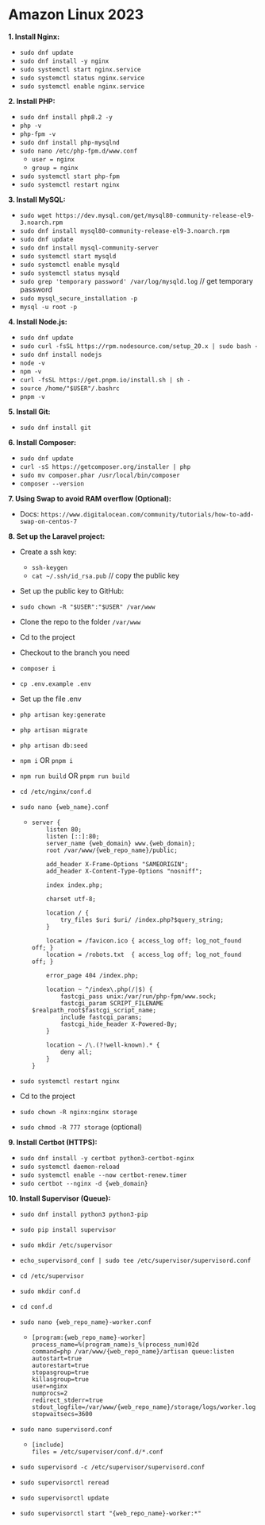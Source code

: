 # Amazon Linux 2023

**1. Install Nginx:**
- `sudo dnf update`
- `sudo dnf install -y nginx`
- `sudo systemctl start nginx.service`
- `sudo systemctl status nginx.service`
- `sudo systemctl enable nginx.service`
  
**2. Install PHP:**
- `sudo dnf install php8.2 -y`
- `php -v`
- `php-fpm -v`
- `sudo dnf install php-mysqlnd`
- `sudo nano /etc/php-fpm.d/www.conf`
  - `user = nginx`
  - `group = nginx`
- `sudo systemctl start php-fpm`
- `sudo systemctl restart nginx`

**3. Install MySQL:**
- `sudo wget https://dev.mysql.com/get/mysql80-community-release-el9-3.noarch.rpm`
- `sudo dnf install mysql80-community-release-el9-3.noarch.rpm`
- `sudo dnf update`
- `sudo dnf install mysql-community-server`
- `sudo systemctl start mysqld`
- `sudo systemctl enable mysqld`
- `sudo systemctl status mysqld`
- `sudo grep 'temporary password' /var/log/mysqld.log` // get temporary password
- `sudo mysql_secure_installation -p`
- `mysql -u root -p`

**4. Install Node.js:**
- `sudo dnf update`
- `sudo curl -fsSL https://rpm.nodesource.com/setup_20.x | sudo bash -`
- `sudo dnf install nodejs`
- `node -v`
- `npm -v`
- `curl -fsSL https://get.pnpm.io/install.sh | sh -`
- `source /home/"$USER"/.bashrc`
- `pnpm -v`

**5. Install Git:**
- `sudo dnf install git`

**6. Install Composer:**
- `sudo dnf update`
- `curl -sS https://getcomposer.org/installer | php`
- `sudo mv composer.phar /usr/local/bin/composer`
- `composer --version`

**7. Using Swap to avoid RAM overflow (Optional):**
- Docs: `https://www.digitalocean.com/community/tutorials/how-to-add-swap-on-centos-7`

**8. Set up the Laravel project:**
- Create a ssh key:
  - `ssh-keygen`
  - `cat ~/.ssh/id_rsa.pub` // copy the public key
- Set up the public key to GitHub:
- `sudo chown -R "$USER":"$USER" /var/www`
- Clone the repo to the folder `/var/www`
- Cd to the project
- Checkout to the branch you need
- `composer i`
- `cp .env.example .env`
- Set up the file .env
- `php artisan key:generate`
- `php artisan migrate`
- `php artisan db:seed`
- `npm i` OR `pnpm i`
- `npm run build` OR `pnpm run build`
- `cd /etc/nginx/conf.d`
- `sudo nano {web_name}.conf`
  
  - ```
    server {
        listen 80;
        listen [::]:80;
        server_name {web_domain} www.{web_domain};
        root /var/www/{web_repo_name}/public;
    
        add_header X-Frame-Options "SAMEORIGIN";
        add_header X-Content-Type-Options "nosniff";
    
        index index.php;
    
        charset utf-8;
    
        location / {
            try_files $uri $uri/ /index.php?$query_string;
        }
    
        location = /favicon.ico { access_log off; log_not_found off; }
        location = /robots.txt  { access_log off; log_not_found off; }
    
        error_page 404 /index.php;
    
        location ~ ^/index\.php(/|$) {
            fastcgi_pass unix:/var/run/php-fpm/www.sock;
            fastcgi_param SCRIPT_FILENAME $realpath_root$fastcgi_script_name;
            include fastcgi_params;
            fastcgi_hide_header X-Powered-By;
        }
    
        location ~ /\.(?!well-known).* {
            deny all;
        }
    }
    ```
- `sudo systemctl restart nginx`
- Cd to the project
- `sudo chown -R nginx:nginx storage`
- `sudo chmod -R 777 storage` (optional)

**9. Install Certbot (HTTPS):**
- `sudo dnf install -y certbot python3-certbot-nginx`
- `sudo systemctl daemon-reload`
- `sudo systemctl enable --now certbot-renew.timer`
- `sudo certbot --nginx -d {web_domain}`

**10. Install Supervisor (Queue):**
- `sudo dnf install python3 python3-pip`
- `sudo pip install supervisor`
- `sudo mkdir /etc/supervisor`
- `echo_supervisord_conf | sudo tee /etc/supervisor/supervisord.conf`
- `cd /etc/supervisor`
- `sudo mkdir conf.d`
- `cd conf.d`
- `sudo nano {web_repo_name}-worker.conf`

  - ```
    [program:{web_repo_name}-worker]
    process_name=%(program_name)s_%(process_num)02d
    command=php /var/www/{web_repo_name}/artisan queue:listen
    autostart=true
    autorestart=true
    stopasgroup=true
    killasgroup=true
    user=nginx
    numprocs=2
    redirect_stderr=true
    stdout_logfile=/var/www/{web_repo_name}/storage/logs/worker.log
    stopwaitsecs=3600
    ```
- `sudo nano supervisord.conf`

  - ```
    [include]
    files = /etc/supervisor/conf.d/*.conf
    ```
- `sudo supervisord -c /etc/supervisor/supervisord.conf`
- `sudo supervisorctl reread`
- `sudo supervisorctl update`
- `sudo supervisorctl start "{web_repo_name}-worker:*"`
